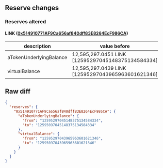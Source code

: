 ## Reserve changes

### Reserves altered

#### LINK ([0x514910771AF9Ca656af840dff83E8264EcF986CA](https://etherscan.io/address/0x514910771AF9Ca656af840dff83E8264EcF986CA))

| description | value before | value after |
| --- | --- | --- |
| aTokenUnderlyingBalance | 12,595,297.0451 LINK [12595297045148375134584334] | 12,595,097.0451 LINK [12595097045148375134584334] |
| virtualBalance | 12,595,297.0439 LINK [12595297043965963601621346] | 12,595,097.0439 LINK [12595097043965963601621346] |


## Raw diff

```json
{
  "reserves": {
    "0x514910771AF9Ca656af840dff83E8264EcF986CA": {
      "aTokenUnderlyingBalance": {
        "from": "12595297045148375134584334",
        "to": "12595097045148375134584334"
      },
      "virtualBalance": {
        "from": "12595297043965963601621346",
        "to": "12595097043965963601621346"
      }
    }
  }
}
```